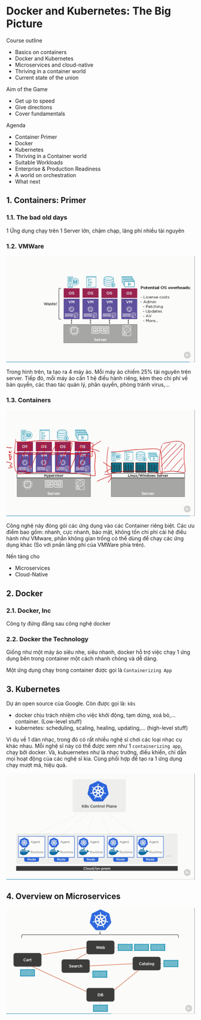 # Docker and Kubernetes: The Big Picture

Course outline

- Basics on containers
- Docker and Kubernetes
- Microservices and cloud-native
- Thriving in a container world
- Current state of the union

Aim of the Game

- Get up to speed
- Give directions
- Cover fundamentals

Agenda

- Container Primer
- Docker
- Kubernetes
- Thriving in a Container world
- Suitable Workloads
- Enterprise & Production Readiness
- A world on orchestration
- What next

## 1. Containers: Primer

### 1.1. The bad old days

1 Ứng dụng chạy trên 1 Server lớn, chậm chạp, lãng phí nhiều tài nguyên

### 1.2. VMWare

![VMWare](vmware.png)

Trong hình trên, ta tạo ra 4 máy ảo. Mỗi máy ảo chiếm 25% tài nguyên trên server.
Tiếp đó, mỗi máy ảo cần 1 hệ điều hành riêng, kèm theo chi phí về bản quyền, các
thao tác quản lý, phân quyền, phòng tránh virus,...

### 1.3. Containers

![Container](container.png)

Công nghệ này đóng gói các ứng dụng vào các Container riêng biệt. Các ưu điểm bao
gồm: nhanh, cực nhanh, bảo mật, không tốn chi phí cài hệ điều hành như VMware,
phần không gian trống có thể dùng để chạy các ứng dụng khác (So với pnần lãng phí
của VMWare phía trên).

Nền tảng cho

- Microservices
- Cloud-Native

## 2. Docker

### 2.1. Docker, Inc

Công ty đứng đằng sau công nghệ docker

### 2.2. Docker the Technology

Giống như một máy ảo siêu nhẹ, siêu nhanh, docker hỗ trợ việc chạy 1 ứng dụng bên
trong container một cách nhanh chóng và dễ dàng.

Một ứng dụng chạy trong container được gọi là `Containerizing App`

## 3. Kubernetes

Dự án open source của Google. Còn được gọi là: `k8s`

- docker chịu trách nhiệm cho việc khởi động, tạm dừng, xoá bỏ,... container. (Low-level stuff)
- kubernetes: scheduling, scaling, healing, updating,... (high-level stuff)

Ví dụ về 1 dàn nhạc, trong đó có rất nhiều nghệ sĩ chơi các loại nhạc cụ khác nhau.
Mỗi nghệ sĩ này có thể được xem như 1 `containerizing app`, chạy bởi docker. Và,
kubuernetes như là nhạc trưởng, điều khiển, chỉ dẫn mọi hoạt động của các nghệ sĩ
kia. Cùng phối hợp để tạo ra 1 ứng dụng chạy mượt mà, hiệu quả.

![Kubernetes](kubernetes.png)

## 4. Overview on Microservices

![Overview](overview.png)
